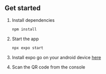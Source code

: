 ## Get started

1. Install dependencies

   ```bash
   npm install
   ```

2. Start the app

   ```bash
   npx expo start
   ```
3. Install expo go on your android device [here](https://play.google.com/store/apps/details?id=host.exp.exponent&hl=en&pli=1)

4. Scan the QR code from the console
